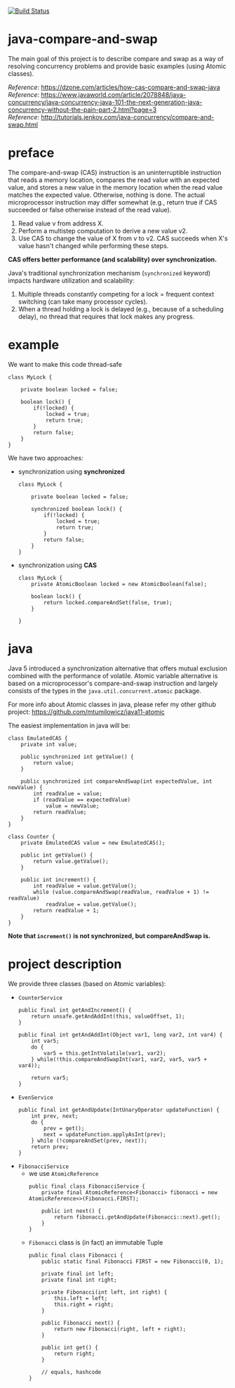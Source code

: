 [![Build Status](https://travis-ci.com/mtumilowicz/java-concurrency-compare-and-swap.svg?branch=master)](https://travis-ci.com/mtumilowicz/java-concurrency-compare-and-swap)

# java-compare-and-swap
The main goal of this project is to describe compare and swap as a way
of resolving concurrency problems and provide basic examples 
(using Atomic classes).

_Reference_: https://dzone.com/articles/how-cas-compare-and-swap-java  
_Reference_: https://www.javaworld.com/article/2078848/java-concurrency/java-concurrency-java-101-the-next-generation-java-concurrency-without-the-pain-part-2.html?page=3  
_Reference_: http://tutorials.jenkov.com/java-concurrency/compare-and-swap.html

# preface
The compare-and-swap (CAS) instruction is an uninterruptible instruction 
that reads a memory location, compares the read value with an expected 
value, and stores a new value in the memory location when the read value 
matches the expected value. Otherwise, nothing is done. The actual 
microprocessor instruction may differ somewhat (e.g., return true if 
CAS succeeded or false otherwise instead of the read value).

1. Read value v from address X.
1. Perform a multistep computation to derive a new value v2.
1. Use CAS to change the value of X from v to v2. CAS succeeds 
when X's value hasn't changed while performing these steps.

**CAS offers better performance (and scalability) over synchronization.**

Java's traditional synchronization mechanism (`synchronized` keyword) 
impacts hardware utilization and scalability:
1. Multiple threads constantly competing for a lock = 
frequent context switching (can take many processor cycles). 
1. When a thread holding a lock is delayed (e.g., because of a scheduling 
delay), no thread that requires that lock makes any progress.

# example
We want to make this code thread-safe
```
class MyLock {

    private boolean locked = false;

    boolean lock() {
        if(!locked) {
            locked = true;
            return true;
        }
        return false;
    }
}
```

We have two approaches:
* synchronization using **synchronized**
    ```
    class MyLock {
    
        private boolean locked = false;
    
        synchronized boolean lock() {
            if(!locked) {
                locked = true;
                return true;
            }
            return false;
        }
    }
    ```
* synchronization using **CAS**
    ```
    class MyLock {
        private AtomicBoolean locked = new AtomicBoolean(false);
    
        boolean lock() {
            return locked.compareAndSet(false, true);
        }
    
    }
    ```

# java
Java 5 introduced a synchronization alternative that offers mutual 
exclusion combined with the performance of volatile. Atomic 
variable alternative is based on a microprocessor's compare-and-swap 
instruction and largely consists of the types in the 
`java.util.concurrent.atomic` package.

For more info about Atomic classes in java, please refer my other
github project: https://github.com/mtumilowicz/java11-atomic

The easiest implementation in java will be:
```
class EmulatedCAS {
    private int value;

    public synchronized int getValue() {
        return value;
    }

    public synchronized int compareAndSwap(int expectedValue, int newValue) {
        int readValue = value;
        if (readValue == expectedValue)
            value = newValue;
        return readValue;
    }
}

class Counter {
    private EmulatedCAS value = new EmulatedCAS();

    public int getValue() {
        return value.getValue();
    }

    public int increment() {
        int readValue = value.getValue();
        while (value.compareAndSwap(readValue, readValue + 1) != readValue)
            readValue = value.getValue();
        return readValue + 1;
    }
}
```
**Note that `increment()` is not synchronized, but compareAndSwap is.**

# project description
We provide three classes (based on Atomic variables):
* `CounterService`
    ```
    public final int getAndIncrement() {
        return unsafe.getAndAddInt(this, valueOffset, 1);
    }
    
    public final int getAndAddInt(Object var1, long var2, int var4) {
        int var5;
        do {
            var5 = this.getIntVolatile(var1, var2);
        } while(!this.compareAndSwapInt(var1, var2, var5, var5 + var4));

        return var5;
    }        
    ```
* `EvenService`
    ```
    public final int getAndUpdate(IntUnaryOperator updateFunction) {
        int prev, next;
        do {
            prev = get();
            next = updateFunction.applyAsInt(prev);
        } while (!compareAndSet(prev, next));
        return prev;
    }    
    ```
* `FibonacciService`
    * we use `AtomicReference`
        ```
        public final class FibonacciService {
            private final AtomicReference<Fibonacci> fibonacci = new AtomicReference<>(Fibonacci.FIRST);
            
            public int next() {
                return fibonacci.getAndUpdate(Fibonacci::next).get();
            }
        }
        ```
    * `Fibonacci` class is (in fact) an immutable Tuple
        ```
        public final class Fibonacci {
            public static final Fibonacci FIRST = new Fibonacci(0, 1);
            
            private final int left;
            private final int right;
            
            private Fibonacci(int left, int right) {
                this.left = left;
                this.right = right;
            }
            
            public Fibonacci next() {
                return new Fibonacci(right, left + right);
            }
            
            public int get() {
                return right;
            }
        
            // equals, hashcode
        }   
        ```